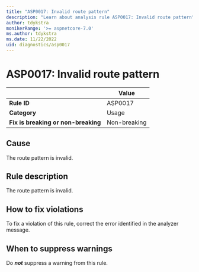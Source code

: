 ```yaml
---
title: "ASP0017: Invalid route pattern"
description: "Learn about analysis rule ASP0017: Invalid route pattern"
author: tdykstra
monikerRange: '>= aspnetcore-7.0'
ms.author: tdykstra
ms.date: 11/22/2022
uid: diagnostics/asp0017
---
```

# ASP0017: Invalid route pattern

| | Value |
|-|-|
| **Rule ID** |ASP0017|
| **Category** |Usage|
| **Fix is breaking or non-breaking** |Non-breaking|

## Cause

The route pattern is invalid.

## Rule description

The route pattern is invalid.

## How to fix violations

To fix a violation of this rule, correct the error identified in the analyzer message.

## When to suppress warnings

Do ***not*** suppress a warning from this rule.

